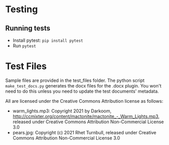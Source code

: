 # Testing

## Running tests

- Install pytest: `pip install pytest`
- Run `pytest`

# Test Files

Sample files are provided in the test_files folder.  The python script `make_test_docs.py` generates the docx files for the .docx plugin.  You won't need to do this unless you need to update the test documents' metadata.

All are licensed under the Creative Commons Attribution license as follows:

- warm_lights.mp3:  Copyright 2021 by Darkoom, http://ccmixter.org/content/mactonite/mactonite_-_Warm_Lights.mp3, released under Creative Commons Attribution Non-Commercial License 3.0
- pears.jpg: Copyright (c) 2021 Rhet Turnbull, released under Creative Commons Attribution Non-Commercial License 3.0